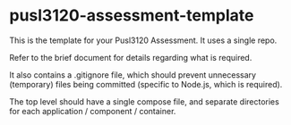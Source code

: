 # pusl3120-assessment-template

This is the template for your Pusl3120 Assessment. It uses a single repo.

Refer to the brief document for details regarding what is required.

It also contains a .gitignore file, which should prevent unnecessary (temporary) files being committed (specific to Node.js, which is required).

The top level should have a single compose file, and separate directories for each application / component / container.
